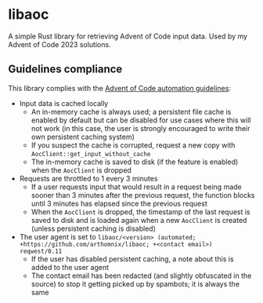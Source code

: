 # libaoc

A simple Rust library for retrieving Advent of Code input data. Used by my Advent of Code 2023 solutions.

## Guidelines compliance

This library complies with the [Advent of Code automation guidelines](https://old.reddit.com/r/adventofcode/wiki/faqs/automation/):

* Input data is cached locally
  * An in-memory cache is always used; a persistent file cache is enabled by default but can be disabled for use cases where this will not work (in this case, the user is strongly encouraged to write their own persistent caching system)
  * If you suspect the cache is corrupted, request a new copy with `AocClient::get_input_without_cache`
  * The in-memory cache is saved to disk (if the feature is enabled) when the `AocClient` is dropped
* Requests are throttled to 1 every 3 minutes
  * If a user requests input that would result in a request being made sooner than 3 minutes after the previous request, the function blocks until 3 minutes has elapsed since the previous request
  * When the `AocClient` is dropped, the timestamp of the last request is saved to disk and is loaded again when a new `AocClient` is created (unless persistent caching is disabled)
* The user agent is set to `libaoc/<version> (automated; +https://github.com/arthomnix/libaoc; +<contact email>) reqwest/0.11`
  * If the user has disabled persistent caching, a note about this is added to the user agent
  * The contact email has been redacted (and slightly obfuscated in the source) to stop it getting picked up by spambots; it is always the same